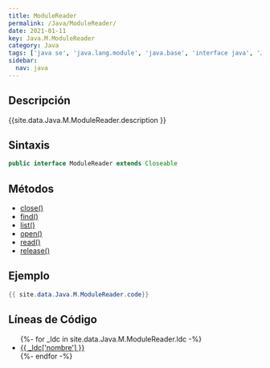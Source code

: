 ```yaml
---
title: ModuleReader
permalink: /Java/ModuleReader/
date: 2021-01-11
key: Java.M.ModuleReader
category: Java
tags: ['java se', 'java.lang.module', 'java.base', 'interface java', 'Java 9']
sidebar: 
  nav: java
---
```


## Descripción
{{site.data.Java.M.ModuleReader.description }}

## Sintaxis
~~~java
public interface ModuleReader extends Closeable
~~~

## Métodos
* [close()](/Java/ModuleReader/close)
* [find()](/Java/ModuleReader/find)
* [list()](/Java/ModuleReader/list)
* [open()](/Java/ModuleReader/open)
* [read()](/Java/ModuleReader/read)
* [release()](/Java/ModuleReader/release)

## Ejemplo
~~~java
{{ site.data.Java.M.ModuleReader.code}}
~~~

## Líneas de Código
<ul>
{%- for _ldc in site.data.Java.M.ModuleReader.ldc -%}
   <li>
       <a href="{{_ldc['url'] }}">{{ _ldc['nombre'] }}</a>
   </li>
{%- endfor -%}
</ul>
